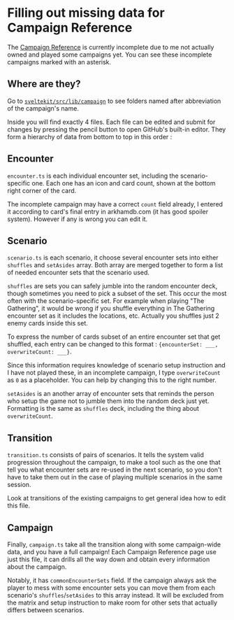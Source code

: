 # Filling out missing data for Campaign Reference 

The [Campaign Reference](https://arkham-starter.com/tool/campaign) is currently incomplete due to me not actually owned and played some campaigns yet. You can see these incomplete campaigns marked with an asterisk.

## Where are they?

Go to [`sveltekit/src/lib/campaign`](https://github.com/5argon/arkham-starter/tree/main/sveltekit/src/lib/campaign) to see folders named after abbreviation of the campaign's name.

Inside you will find exactly 4 files. Each file can be edited and submit for changes by pressing the pencil button to open GitHub's built-in editor. They form a hierarchy of data from bottom to top in this order : 

## Encounter

`encounter.ts` is each individual encounter set, including the scenario-specific one. Each one has an icon and card count, shown at the bottom right corner of the card.

The incomplete campaign may have a correct `count` field already, I entered it according to card's final entry in arkhamdb.com (it has good spoiler system). However if any is wrong you can edit it.

## Scenario

`scenario.ts` is each scenario, it choose several encounter sets into either `shuffles` and `setAsides` array. Both array are merged together to form a list of needed encounter sets that the scenario used.

`shuffles` are sets you can safely jumble into the random encounter deck, though sometimes you need to pick a subset of the set. This occur the most often with the scenario-specific set. For example when playing "The Gathering", it would be wrong if you shuffle everything in The Gathering encounter set as it includes the locations, etc. Actually you shuffles just 2 enemy cards inside this set.

To express the number of cards subset of an entire encounter set that get shuffled, each entry can be changed to this format : `{encounterSet: ___, overwriteCount: ___}`.

Since this information requires knowledge of scenario setup instruction and I have not played these, in an incomplete campaign, I type `overwriteCount` as `0` as a placeholder. You can help by changing this to the right number.

`setAsides` is an another array of encounter sets that reminds the person who setup the game not to jumble them into the random deck just yet. Formatting is the same as `shuffles` deck, including the thing about `overwriteCount`.

## Transition

`transition.ts` consists of pairs of scenarios. It tells the system valid progression throughout the campaign, to make a tool such as the one that tell you what encounter sets are re-used in the next scenario, so you don't have to take them out in the case of playing multiple scenarios in the same session.

Look at transitions of the existing campaigns to get general idea how to edit this file.

## Campaign

Finally, `campaign.ts` take all the transition along with some campaign-wide data, and you have a full campaign! Each Campaign Reference page use just this file, it can drills all the way down and obtain every information about the campaign.

Notably, it has `commonEncounterSets` field. If the campaign always ask the player to mess with some encounter sets you can move them from each scenario's `shuffles`/`setAsides` to this array instead. It will be excluded from the matrix and setup instruction to make room for other sets that actually differs between scenarios.